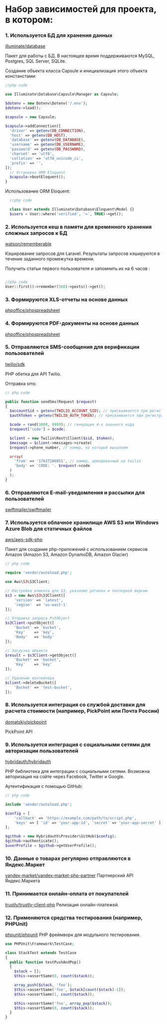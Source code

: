 # Набор зависимостей для проекта, в котором:

### 1. Используется БД для хранения данных
[illuminate/database](https://packagist.org/packages/illuminate/database)

Пакет для работы с БД. В настоящее время поддерживаются MySQL, Postgres, SQL Server, SQLite.


Создание объекта класса Capsule и инициализация этого объекта констанстами:

```php
//php code 

use Illuminate\Database\Capsule\Manager as Capsule;

$dotenv = new Dotenv\Dotenv('/.env');
$dotenv->load();

$capsule = new Capsule;

$capsule->addConnection([
  'driver' => getenv(DB_CONNECTION),
  'host' => getenv(DB_HOST),
  'database' => getenv(DB_DATABASE),
  'username' => getenv(DB_USERNAME),
  'password' => getenv(DB_PASSWORD),
  'charset' => 'utf8',
  'collation' => 'utf8_unicode_ci',
  'prefix' => '',
]);
  // Установка ORM Eloquent
  $capsule->bootEloquent();
}
```

Использование ORM Eloquent:

```php
  //php code

  class User extends Illuminate\Database\Eloquent\Model {}
  $users = User::where('verified', '=', TRUE)->get();
```


### 2. Используется кеш в памяти для временного хранения сложных запросов к БД
[watson/rememberable](https://packagist.org/packages/watson/rememberable)

Кэширование запросов для Laravel. Результаты запросов кэшируются в течение заданного промежутка времени.

Получить статьи первого пользователя и запомнить их на 6 часов :

```php

//php code 
User::first()->remember(360)->posts()->get();
```

### 3. Формируются XLS-отчеты на основе данных
[phpoffice/phpspreadsheet](https://packagist.org/packages/phpoffice/phpspreadsheet)

### 4. Формируются PDF-документы на основе данных
[phpoffice/phpspreadsheet](https://packagist.org/packages/phpoffice/phpspreadsheet)


### 5. Отправляются SMS-сообщения для верификации пользователей
[twilio/sdk](https://packagist.org/packages/twilio/sdk)

PHP обетка для API Twilio.

Отправка sms:

```php
// php code

public function sendSms(Request $request)
{
  $accountSid = getenv(TWILIO_ACCOUNT_SID); // присваивается при регистрации на twilio
  $authToken = getenv(TWILIO_AUTH_TOKEN); // присваивается при регистрации на twilio

  $code = rand(1000, 9999); // генерация 4-х значного кода
  $request['code'] = $code; 

  $client = new Twilio\Rest\Client($sid, $token);
  $message = $client->messages->create(
  $request->phone_number, // номер, на который высылаем

  array(
    'from' => '17637106051', // номер, арендованный на twilio
    'body' => 'CODE: '. $request->code
  )
  );
}
```

### 6. Отправляются E-mail-уведомления и рассылки для пользователей
[swiftmailer/swiftmailer](https://packagist.org/packages/swiftmailer/swiftmailer)

### 7. Используется облачное хранилище AWS S3 или Windows Azure Blob для статичных файлов
[aws/aws-sdk-php](https://packagist.org/packages/aws/aws-sdk-php)

Пакет для создание php-приложений с использованием сервисов Amazon (Amazon S3, Amazon DynamoDB, Amazon Glacier)

```php
// php code

require 'vendor/autoload.php';

use Aws\S3\S3Client;

// Настройка клиента для S3, указание региона и последней версии
$s3 = new Aws\S3\S3Client([
    'version' => 'latest',
    'region'  => 'us-east-1'
]);

// Отправка запроса PutObject
$s3Client->putObject([
    'Bucket' => 'bucket',
    'Key'    => 'key',
    'Body'   => 'body'
]);

// Загрузка объекта
$result = $s3Client->getObject([
    'Bucket' => 'bucket',
    'Key'    => 'key'
]);

// Удаление контейнера
$client->deleteBucket([
    'Bucket' => 'test-bucket',
]);
```

### 8. Используется интеграция со службой доставки для расчета стоимости (например, PickPoint или Почта России)
[domatskiy/pickpoint](https://packagist.org/packages/domatskiy/pickpoint)

PickPoint API

### 9. Используется интеграция с социальными сетями для авторизации пользователей
[hybridauth/hybridauth](https://packagist.org/packages/hybridauth/hybridauth)

PHP библиотека для интеграции с социальными сетями. Возможна авторизация на сойте через Facebook, Twitter и Google.

Аутентификация с помощью GitHub:

```php
// php code

include 'vendor/autoload.php';

$config = [
    'callback' => 'https://example.com/path/to/script.php',
    'keys' => [ 'id' => 'your-app-id', 'secret' => 'your-app-secret' ]
];

$github = new Hybridauth\Provider\GitHub($config);
$github->authenticate();
$userProfile = $github->getUserProfile();
```

### 10. Данные о товарах регулярно отправляются в Яндекс.Маркет
[yandex-market/yandex-market-php-partner](https://packagist.org/packages/yandex-market/yandex-market-php-partner)
Партнерский API Яндекс.Маркета

### 11. Принимается онлайн-оплата от покупателей
[trustly/trustly-client-php](https://packagist.org/packages/trustly/trustly-client-php)
Релизация онлайн-платежей.

### 12. Применяются средства тестирования (например, PHPUnit)
[phpunit/phpunit](https://packagist.org/packages/phpunit/phpunit)
PHP фреймворк для модульного тестирования.

```php
use PHPUnit\Framework\TestCase;

class StackTest extends TestCase
{
  public function testPushAndPop()
  {
    $stack = [];
    $this->assertSame(0, count($stack));

    array_push($stack, 'foo');
    $this->assertSame('foo', $stack[count($stack)-1]);
    $this->assertSame(1, count($stack));

    $this->assertSame('foo', array_pop($stack));
    $this->assertSame(0, count($stack));
  }
}
```
